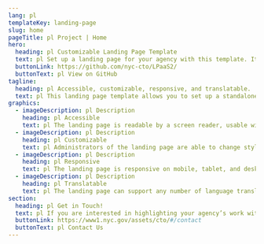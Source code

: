 ```yaml
---
lang: pl
templateKey: landing-page
slug: home
pageTitle: pl Project | Home
hero:
  heading: pl Customizable Landing Page Template 
  text: pl Set up a landing page for your agency with this template. It includes all of the resources that you need to have an easy, compliant, secure, appealing, and sustainable landing page.
  buttonLink: https://github.com/nyc-cto/LPaaS2/
  buttonText: pl View on GitHub
tagline:
  heading: pl Accessible, customizable, responsive, and translatable.
  text: pl This landing page template allows you to set up a standalone microsite that highlights your program, report, plan, or other resource with NYC-approved design and technology. You can edit the template to include useful content and customize it to highlight your agency’s work. The landing page template is WCAG 2.0 compliant, and has multi-lingual support by default. The page is also responsive on mobile, tablet, and desktop platforms.
graphics:
  - imageDescription: pl Description
    heading: pl Accessible
    text: pl The landing page is readable by a screen reader, usable with a keyboard, and has been tested for several additional accessibility features.
  - imageDescription: pl Description
    heading: pl Customizable
    text: pl Administrators of the landing page are able to change styling and theming features of the page, as well as edit any necessary content. 
  - imageDescription: pl Description
    heading: pl Responsive
    text: pl The landing page is responsive on mobile, tablet, and desktop platforms.
  - imageDescription: pl Description
    heading: pl Translatable
    text: pl The landing page can support any number of language translations, including right-to-left languages. 
section:
  heading: pl Get in Touch!
  text: pl If you are interested in highlighting your agency’s work with a landing page, this template is a great start and we’re happy to help you take it further. For information on how to get started, feel free to contact us.
  buttonLink: https://www1.nyc.gov/assets/cto/#/contact
  buttonText: pl Contact Us
---
```

